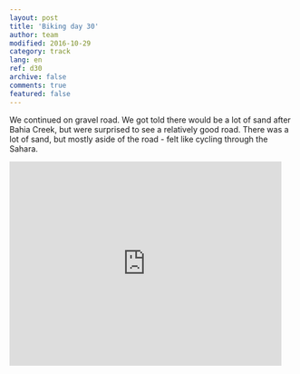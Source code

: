 ```yaml
---   
layout: post 
title: 'Biking day 30'  
author: team 
modified: 2016-10-29
category: track 
lang: en 
ref: d30
archive: false 
comments: true 
featured: false 
--- 
```


 We continued on gravel road. We got told there would be a lot of sand after Bahia Creek, but were surprised to see a relatively good road. There was a lot of sand, but mostly aside of the road - felt like cycling through the Sahara. 

<iframe width='480' height='360' src='http://track-kit.net/maps_s3/?v=embed&track=231937.gpx' frameborder='0' allowfullscreen></iframe>